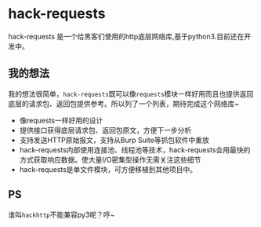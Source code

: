 # hack-requests
hack-requests 是一个给黑客们使用的http底层网络库,基于python3.目前还在开发中。

## 我的想法
我的想法很简单，`hack-requests`既可以像`requests`模块一样好用而且也提供返回底层的请求包、返回包提供参考。所以列了一个列表，期待完成这个网络库~
- 像requests一样好用的设计
- 提供接口获得底层请求包、返回包原文，方便下一步分析
- 支持发送HTTP原始报文，支持从Burp Suite等抓包软件中重放
- hack-requests内部使用连接池、线程池等技术，hack-requests会用最快的方式获取响应数据。使大量I/O密集型操作无需关注这些细节
- hack-requests是单文件模块，可方便移植到其他项目中。

## PS
谁叫`hackhttp`不能兼容py3呢？哼~

